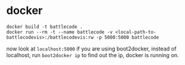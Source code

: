 # docker
```
docker build -t battlecode .
docker run --rm -t --name battlecode -v <local-path-to-battlecodevis>:/battlecodevis:rw -p 5000:5000 battlecode
```

now look at ``localhost:5000``
if you are using boot2docker, instead of localhost, run ``boot2docker ip`` to find out the ip, docker is running on.
